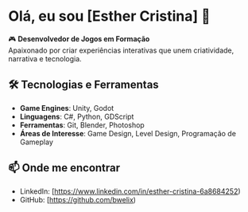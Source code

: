 # Olá, eu sou [Esther Cristina] 👋

🎮 **Desenvolvedor de Jogos em Formação**  
Apaixonado por criar experiências interativas que unem criatividade, narrativa e tecnologia.

## 🛠 Tecnologias e Ferramentas
- **Game Engines**: Unity, Godot
- **Linguagens**: C#, Python, GDScript
- **Ferramentas**: Git, Blender, Photoshop
- **Áreas de Interesse**: Game Design, Level Design, Programação de Gameplay

## 📫 Onde me encontrar
- LinkedIn: [https://www.linkedin.com/in/esther-cristina-6a8684252)
- GitHub: [https://github.com/bwelix)
  
